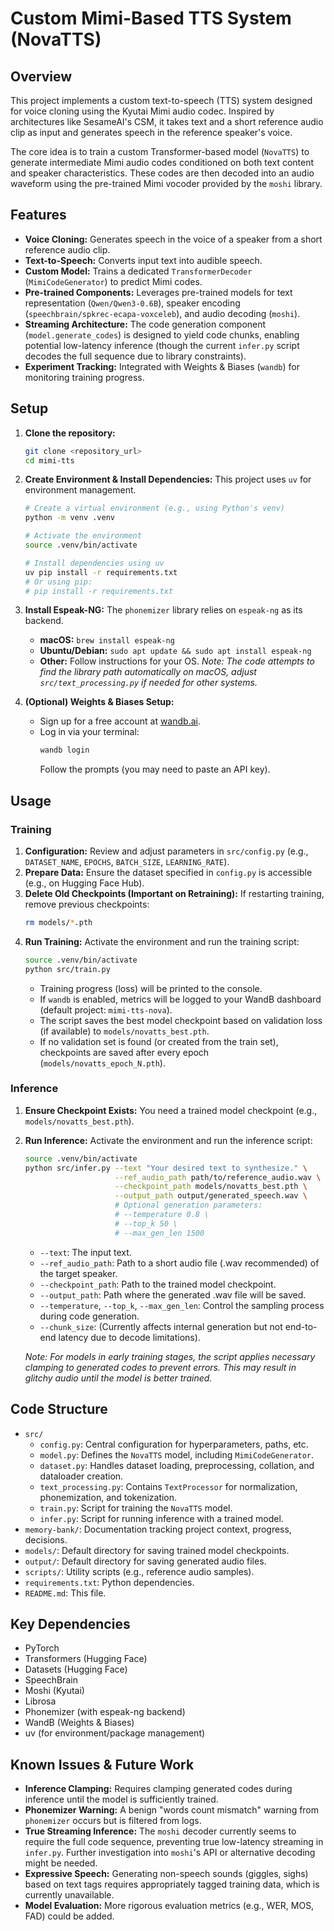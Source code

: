 # Custom Mimi-Based TTS System (NovaTTS)

## Overview

This project implements a custom text-to-speech (TTS) system designed for voice cloning using the Kyutai Mimi audio codec. Inspired by architectures like SesameAI's CSM, it takes text and a short reference audio clip as input and generates speech in the reference speaker's voice.

The core idea is to train a custom Transformer-based model (`NovaTTS`) to generate intermediate Mimi audio codes conditioned on both text content and speaker characteristics. These codes are then decoded into an audio waveform using the pre-trained Mimi vocoder provided by the `moshi` library.

## Features

*   **Voice Cloning:** Generates speech in the voice of a speaker from a short reference audio clip.
*   **Text-to-Speech:** Converts input text into audible speech.
*   **Custom Model:** Trains a dedicated `TransformerDecoder` (`MimiCodeGenerator`) to predict Mimi codes.
*   **Pre-trained Components:** Leverages pre-trained models for text representation (`Qwen/Qwen3-0.6B`), speaker encoding (`speechbrain/spkrec-ecapa-voxceleb`), and audio decoding (`moshi`).
*   **Streaming Architecture:** The code generation component (`model.generate_codes`) is designed to yield code chunks, enabling potential low-latency inference (though the current `infer.py` script decodes the full sequence due to library constraints).
*   **Experiment Tracking:** Integrated with Weights & Biases (`wandb`) for monitoring training progress.

## Setup

1.  **Clone the repository:**
    ```bash
    git clone <repository_url>
    cd mimi-tts 
    ```
2.  **Create Environment & Install Dependencies:** This project uses `uv` for environment management.
    ```bash
    # Create a virtual environment (e.g., using Python's venv)
    python -m venv .venv
    
    # Activate the environment
    source .venv/bin/activate 
    
    # Install dependencies using uv
    uv pip install -r requirements.txt
    # Or using pip:
    # pip install -r requirements.txt
    ```
3.  **Install Espeak-NG:** The `phonemizer` library relies on `espeak-ng` as its backend.
    *   **macOS:** `brew install espeak-ng`
    *   **Ubuntu/Debian:** `sudo apt update && sudo apt install espeak-ng`
    *   **Other:** Follow instructions for your OS.
        *Note: The code attempts to find the library path automatically on macOS, adjust `src/text_processing.py` if needed for other systems.*

4.  **(Optional) Weights & Biases Setup:**
    *   Sign up for a free account at [wandb.ai](https://wandb.ai/).
    *   Log in via your terminal:
        ```bash
        wandb login
        ```
        Follow the prompts (you may need to paste an API key).

## Usage

### Training

1.  **Configuration:** Review and adjust parameters in `src/config.py` (e.g., `DATASET_NAME`, `EPOCHS`, `BATCH_SIZE`, `LEARNING_RATE`).
2.  **Prepare Data:** Ensure the dataset specified in `config.py` is accessible (e.g., on Hugging Face Hub).
3.  **Delete Old Checkpoints (Important on Retraining):** If restarting training, remove previous checkpoints:
    ```bash
    rm models/*.pth
    ```
4.  **Run Training:** Activate the environment and run the training script:
    ```bash
    source .venv/bin/activate
    python src/train.py
    ```
    *   Training progress (loss) will be printed to the console.
    *   If `wandb` is enabled, metrics will be logged to your WandB dashboard (default project: `mimi-tts-nova`).
    *   The script saves the best model checkpoint based on validation loss (if available) to `models/novatts_best.pth`.
    *   If no validation set is found (or created from the train set), checkpoints are saved after every epoch (`models/novatts_epoch_N.pth`).

### Inference

1.  **Ensure Checkpoint Exists:** You need a trained model checkpoint (e.g., `models/novatts_best.pth`).
2.  **Run Inference:** Activate the environment and run the inference script:
    ```bash
    source .venv/bin/activate
    python src/infer.py --text "Your desired text to synthesize." \
                        --ref_audio_path path/to/reference_audio.wav \
                        --checkpoint_path models/novatts_best.pth \
                        --output_path output/generated_speech.wav \
                        # Optional generation parameters:
                        # --temperature 0.8 \
                        # --top_k 50 \
                        # --max_gen_len 1500
    ```
    *   `--text`: The input text.
    *   `--ref_audio_path`: Path to a short audio file (.wav recommended) of the target speaker.
    *   `--checkpoint_path`: Path to the trained model checkpoint.
    *   `--output_path`: Path where the generated .wav file will be saved.
    *   `--temperature`, `--top_k`, `--max_gen_len`: Control the sampling process during code generation.
    *   `--chunk_size`: (Currently affects internal generation but not end-to-end latency due to decode limitations).

    *Note: For models in early training stages, the script applies necessary clamping to generated codes to prevent errors. This may result in glitchy audio until the model is better trained.*

## Code Structure

*   `src/`
    *   `config.py`: Central configuration for hyperparameters, paths, etc.
    *   `model.py`: Defines the `NovaTTS` model, including `MimiCodeGenerator`.
    *   `dataset.py`: Handles dataset loading, preprocessing, collation, and dataloader creation.
    *   `text_processing.py`: Contains `TextProcessor` for normalization, phonemization, and tokenization.
    *   `train.py`: Script for training the `NovaTTS` model.
    *   `infer.py`: Script for running inference with a trained model.
*   `memory-bank/`: Documentation tracking project context, progress, decisions.
*   `models/`: Default directory for saving trained model checkpoints.
*   `output/`: Default directory for saving generated audio files.
*   `scripts/`: Utility scripts (e.g., reference audio samples).
*   `requirements.txt`: Python dependencies.
*   `README.md`: This file.

## Key Dependencies

*   PyTorch
*   Transformers (Hugging Face)
*   Datasets (Hugging Face)
*   SpeechBrain
*   Moshi (Kyutai)
*   Librosa
*   Phonemizer (with espeak-ng backend)
*   WandB (Weights & Biases)
*   uv (for environment/package management)

## Known Issues & Future Work

*   **Inference Clamping:** Requires clamping generated codes during inference until the model is sufficiently trained.
*   **Phonemizer Warning:** A benign "words count mismatch" warning from `phonemizer` occurs but is filtered from logs.
*   **True Streaming Inference:** The `moshi` decoder currently seems to require the full code sequence, preventing true low-latency streaming in `infer.py`. Further investigation into `moshi`'s API or alternative decoding might be needed.
*   **Expressive Speech:** Generating non-speech sounds (giggles, sighs) based on text tags requires appropriately tagged training data, which is currently unavailable.
*   **Model Evaluation:** More rigorous evaluation metrics (e.g., WER, MOS, FAD) could be added.

